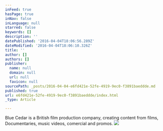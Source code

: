 ```yaml
---
inFeed: true
hasPage: true
inNav: false
inLanguage: null
starred: false
keywords: []
description: ''
datePublished: '2016-04-04T18:06:56.289Z'
dateModified: '2016-04-04T18:06:10.326Z'
title: ''
author: []
authors: []
publisher:
  name: null
  domain: null
  url: null
  favicon: null
sourcePath: _posts/2016-04-04-e6fd421e-52fe-4919-9ec0-f3891baeddde.md
published: true
url: e6fd421e-52fe-4919-9ec0-f3891baeddde/index.html
_type: Article

---
```

Blue Cedar is a British film production company, creating content from films, Documentaries, music videos, comercial  and promos.  ![](https://the-grid-user-content.s3-us-west-2.amazonaws.com/c52bde26-c5b7-4835-80c9-955f5e18013a.jpg)